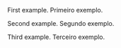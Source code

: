 First example. Primeiro exemplo.

Second example. Segundo exemplo.

Third example. Terceiro exemplo.

